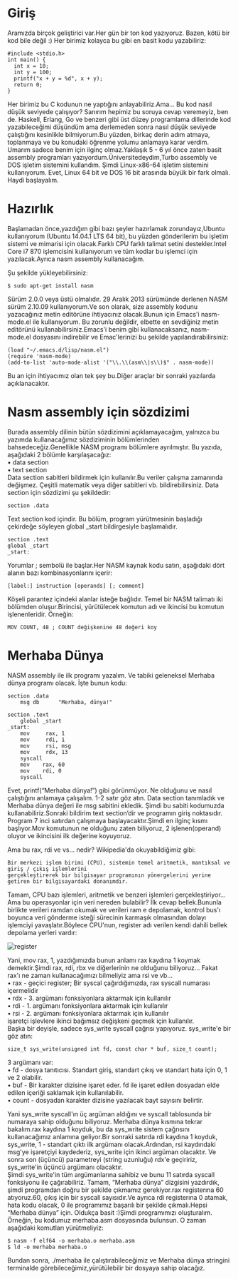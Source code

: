 # Giriş
Aramızda birçok geliştirici var.Her gün bir ton kod yazıyoruz. Bazen, kötü bir kod bile değil :) Her birimiz kolayca bu gibi en basit kodu yazabiliriz:
```
#include <stdio.h>
int main() {
  int x = 10;
  int y = 100;
  printf("x + y = %d", x + y);
  return 0;
}
```
Her birimiz bu C kodunun ne yaptığını anlayabiliriz.Ama… Bu kod nasıl düşük seviyede çalışıyor? Sanırım hepimiz bu soruya cevap veremeyiz, ben de. Haskell, Erlang, Go ve benzeri gibi üst düzey programlama dillerinde kod yazabileceğimi düşündüm ama derlemeden sonra nasıl düşük seviyede çalıştığını kesinlikle bilmiyorum.Bu yüzden, birkaç derin adım atmaya, toplanmaya ve bu konudaki öğrenme yolumu anlamaya karar verdim. Umarım sadece benim için ilginç olmaz.Yaklaşık 5 - 6 yıl önce zaten basit assembly programları yazıyordum.Üniversitedeydim,Turbo assembly ve DOS işletim sistemini kullandım. Şimdi Linux-x86-64 işletim sistemini kullanıyorum. Evet, Linux 64 bit ve DOS 16 bit arasında büyük bir fark olmalı. Haydi başlayalım.

# Hazırlık
Başlamadan önce,yazdığım gibi bazı şeyler hazırlamak zorundayız,Ubuntu kullanıyorum (Ubuntu 14.04.1 LTS 64 bit), bu yüzden gönderilerim bu işletim sistemi ve mimarisi için olacak.Farklı CPU farklı talimat setini destekler.Intel Core i7 870 işlemcisini kullanıyorum ve tüm kodlar bu işlemci için yazılacak.Ayrıca nasm assembly kullanacağım.

Şu şekilde yükleyebilirsiniz:
```
$ sudo apt-get install nasm
```
Sürüm 2.0.0 veya üstü olmalıdır. 29 Aralık 2013 sürümünde derlenen NASM sürüm 2.10.09 kullanıyorum.Ve son olarak, size assembly kodunu yazacağınız metin editörüne ihtiyacınız olacak.Bunun için Emacs'i nasm-mode.el ile kullanıyorum. Bu zorunlu değildir, elbette en sevdiğiniz metin editörünü kullanabilirsiniz.Emacs'i benim gibi kullanacaksanız, nasm-mode.el dosyasını indirebilir ve Emac'lerinizi bu şekilde yapılandırabilirsiniz:
```
(load "~/.emacs.d/lisp/nasm.el")
(require 'nasm-mode)
(add-to-list 'auto-mode-alist '("\\.\\(asm\\|s\\)$" . nasm-mode))
```
Bu an için ihtiyacımız olan tek şey bu.Diğer araçlar bir sonraki yazılarda açıklanacaktır.

# Nasm assembly için sözdizimi
Burada assembly dilinin bütün sözdizimini açıklamayacağım, yalnızca bu yazımda kullanacağımız sözdiziminin bölümlerinden bahsedeceğiz.Genellikle NASM programı bölümlere ayrılmıştır. Bu yazıda, aşağıdaki 2 bölümle karşılaşacağız:<br>
    • data section <br>
    • text section <br>
Data section  sabitleri bildirmek için kullanılır.Bu veriler çalışma zamanında değişmez.
Çeşitli matematik veya diğer sabitleri vb. bildirebilirsiniz. Data  section için sözdizimi şu şekildedir:<br>
```
section .data
```
Text section kod içindir. 
Bu bölüm, program yürütmesinin başladığı çekirdeğe söyleyen global _start bildirgesiyle başlamalıdır.
```
section .text
global _start
_start:
```

Yorumlar ; sembolü ile başlar.Her NASM kaynak kodu satırı, aşağıdaki dört alanın bazı kombinasyonlarını içerir:
 ```
[label:] instruction [operands] [; comment]
```
Köşeli parantez içindeki alanlar isteğe bağlıdır. Temel bir NASM talimatı iki bölümden oluşur.Birincisi, yürütülecek komutun adı ve ikincisi bu komutun işlenenleridir. Örneğin:
```
MOV COUNT, 48 ; COUNT değişkenine 48 değeri koy
```

# Merhaba Dünya
NASM assembly ile ilk programı yazalım. Ve tabiki geleneksel Merhaba dünya programı olacak. İşte bunun kodu:
```
section .data
    msg db      "Merhaba, dünya!"

section .text
    global _start
_start:
    mov     rax, 1
    mov     rdi, 1
    mov     rsi, msg
    mov     rdx, 13
    syscall
    mov    rax, 60
    mov    rdi, 0
    syscall
```
Evet, printf(“Merhaba dünya!”) gibi görünmüyor. Ne olduğunu ve nasıl çalıştığını anlamaya çalışalım. 
1-2 satır göz atın. Data section tanımladık ve Merhaba dünya değeri ile msg sabitini ekledik.
Şimdi bu sabiti kodumuzda kullanabiliriz.Sonraki bildirim text section’dir ve programın giriş noktasıdır. 
Program 7 inci satırdan çalışmaya başlayacaktır.Şimdi en ilginç kısmı başlıyor.Mov komutunun ne olduğunu zaten biliyoruz, 
2 işlenen(operand) oluyor ve ikincisini ilk değerine koyuyoruz. 

Ama bu rax, rdi ve vs… nedir? Wikipedia'da okuyabildiğimiz gibi:
```
Bir merkezi işlem birimi (CPU), sistemin temel aritmetik, mantıksal ve giriş / çıkış işlemlerini 
gerçekleştirerek bir bilgisayar programının yönergelerini yerine getiren bir bilgisayardaki donanımdır.
```

Tamam, CPU bazı işlemleri, aritmetik ve benzeri işlemleri gerçekleştiriyor…Ama bu operasyonlar için veri nereden bulabilir? İlk cevap bellek.Bununla birlikte verileri ramdan okumak ve verileri ram e depolamak,  kontrol bus'ı boyunca veri gönderme isteği sürecinin karmaşık olmasından dolayı işlemciyi yavaşlatır.Böylece CPU'nun, register adı verilen kendi dahili bellek depolama yerleri vardır:

![register](https://github.com/furkanonder/asm-tr/blob/master/registers.png)

Yani, mov rax, 1, yazdığımızda bunun anlamı rax kaydına 1 koymak demektir.Şimdi rax, rdi, rbx ve diğerlerinin ne olduğunu biliyoruz… Fakat rax'ı ne zaman kullanacağımızı bilmeliyiz ama rsi ve vb…
<br>
    • rax - geçici register; Bir syscal çağırdığımızda, rax syscall numarası içermelidir<br>
    • rdx - 3. argümanı fonksiyonlara aktarmak için kullanılır<br>
    • rdi - 1. argümanı fonksiyonlara aktarmak için kullanılır<br>
    • rsi - 2. argümanı fonksiyonlara aktarmak için kullanılır<br>
      işaretçi işlevlere ikinci bağımsız değişkeni geçmek için kullanılır.<br>
Başka bir deyişle, sadece sys_write syscall çağrısı yapıyoruz. sys_write'e bir göz atın:
```
size_t sys_write(unsigned int fd, const char * buf, size_t count);
```

3 argümanı var:<br>
    • fd - dosya tanıtıcısı. Standart giriş, standart çıkış ve standart hata için 0, 1 ve 2 olabilir.<br>
    • buf - Bir karakter dizisine işaret eder. fd ile işaret edilen dosyadan elde edilen içeriği saklamak için kullanılabilir.<br>
    • count - dosyadan karakter dizisine yazılacak bayt sayısını belirtir.<br>
    
Yani sys_write syscall'ın üç argüman aldığını ve syscall tablosunda bir numaraya sahip olduğunu biliyoruz. Merhaba dünya kısmına tekrar bakalım.rax kaydına 1 koyduk, bu da sys_write sistem çağrısını kullanacağımız anlamına geliyor.Bir sonraki satırda rdi kaydına 1 koyduk, sys_write, 1 - standart çıktı ilk argümanı olacak.Ardından, rsi kaydındaki msg'ye işaretçiyi kaydederiz, sys_write için ikinci argüman olacaktır. Ve sonra son (üçüncü) parametreyi (string uzunluğu) rdx'e geçiririz, sys_write'in üçüncü argümanı olacaktır.
<br>
Şimdi sys_write'in tüm argümanlarına sahibiz ve bunu 11 satırda syscall fonksiyonu ile çağırabiliriz. Tamam, “Merhaba dünya” dizgisini yazdırdık, şimdi programdan doğru bir şekilde çıkmamız gerekiyor.rax registerına 60 atıyoruz.60, çıkış için bir syscall sayısıdır.Ve ayrıca rdi registerına 0 atamak, hata kodu olacak, 0 ile programımız başarılı bir şekilde çıkmalı.Hepsi “Merhaba dünya” için. Oldukça basit :)Şimdi programımızı oluşturalım. Örneğin, bu kodumuz merhaba.asm dosyasında bulunsun. 
O zaman aşağıdaki komutları yürütmeliyiz:
```
$ nasm -f elf64 -o merhaba.o merhaba.asm
$ ld -o merhaba merhaba.o
```
Bundan sonra, ./merhaba ile çalıştırabileceğimiz ve Merhaba dünya stringini terminalde görebileceğimiz,yürütülebilir bir dosyaya sahip olacağız.


